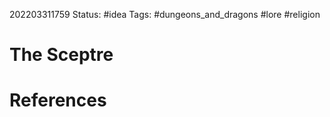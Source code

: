 202203311759
Status: #idea
Tags: #dungeons_and_dragons #lore #religion 

# The Sceptre



# References